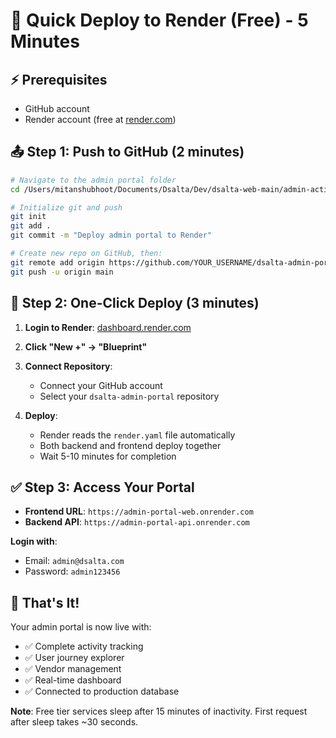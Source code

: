 # 🚀 Quick Deploy to Render (Free) - 5 Minutes

## ⚡ Prerequisites
- GitHub account
- Render account (free at [render.com](https://render.com))

## 📤 Step 1: Push to GitHub (2 minutes)

```bash
# Navigate to the admin portal folder
cd /Users/mitanshubhoot/Documents/Dsalta/Dev/dsalta-web-main/admin-activity-portal

# Initialize git and push
git init
git add .
git commit -m "Deploy admin portal to Render"

# Create new repo on GitHub, then:
git remote add origin https://github.com/YOUR_USERNAME/dsalta-admin-portal.git
git push -u origin main
```

## 🚀 Step 2: One-Click Deploy (3 minutes)

1. **Login to Render**: [dashboard.render.com](https://dashboard.render.com)

2. **Click "New +" → "Blueprint"**

3. **Connect Repository**: 
   - Connect your GitHub account
   - Select your `dsalta-admin-portal` repository

4. **Deploy**:
   - Render reads the `render.yaml` file automatically
   - Both backend and frontend deploy together
   - Wait 5-10 minutes for completion

## ✅ Step 3: Access Your Portal

- **Frontend URL**: `https://admin-portal-web.onrender.com`
- **Backend API**: `https://admin-portal-api.onrender.com`

**Login with**:
- Email: `admin@dsalta.com`
- Password: `admin123456`

## 🎯 That's It!

Your admin portal is now live with:
- ✅ Complete activity tracking
- ✅ User journey explorer
- ✅ Vendor management
- ✅ Real-time dashboard
- ✅ Connected to production database

**Note**: Free tier services sleep after 15 minutes of inactivity. First request after sleep takes ~30 seconds.
